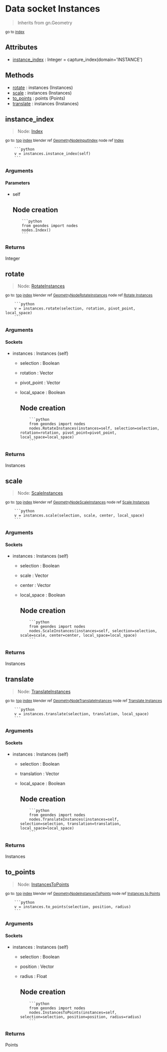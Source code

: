 
# Data socket Instances

> Inherits from gn.Geometry
  
<sub>go to [index](/docs/index.md)</sub>



## Attributes

- [instance_index](#instance_index) : Integer = capture_index(domain='INSTANCE')

## Methods

- [rotate](#rotate) : instances (Instances)
- [scale](#scale) : instances (Instances)
- [to_points](#to_points) : points (Points)
- [translate](#translate) : instances (Instances)

## instance_index

> Node: [Index](/docs/nodes/Index.md)
  
<sub>go to: [top](#data-socket-instances) [index](/docs/index.md)
blender ref [GeometryNodeInputIndex](https://docs.blender.org/api/current/bpy.types.GeometryNodeInputIndex.html)
node ref [Index](https://docs.blender.org/manual/en/latest/modeling/geometry_nodes/input/input_index.html) </sub>
                          
        ```python
        v = instances.instance_index(self)
        ```

### Arguments


#### Parameters

- self
  
  Node creation
  -------------
          
          ```python
          from geondes import nodes
          nodes.Index()
          ```

### Returns

Integer


## rotate

> Node: [RotateInstances](/docs/nodes/RotateInstances.md)
  
<sub>go to: [top](#data-socket-instances) [index](/docs/index.md)
blender ref [GeometryNodeRotateInstances](https://docs.blender.org/api/current/bpy.types.GeometryNodeRotateInstances.html)
node ref [Rotate Instances](https://docs.blender.org/manual/en/latest/modeling/geometry_nodes/instances/rotate_instances.html) </sub>
                          
        ```python
        v = instances.rotate(selection, rotation, pivot_point, local_space)
        ```

### Arguments


#### Sockets

- instances : Instances (self)
  - selection : Boolean
  - rotation : Vector
  - pivot_point : Vector
  - local_space : Boolean
    
    Node creation
    -------------
            
            ```python
            from geondes import nodes
            nodes.RotateInstances(instances=self, selection=selection, rotation=rotation, pivot_point=pivot_point, local_space=local_space)
            ```

### Returns

Instances


## scale

> Node: [ScaleInstances](/docs/nodes/ScaleInstances.md)
  
<sub>go to: [top](#data-socket-instances) [index](/docs/index.md)
blender ref [GeometryNodeScaleInstances](https://docs.blender.org/api/current/bpy.types.GeometryNodeScaleInstances.html)
node ref [Scale Instances](https://docs.blender.org/manual/en/latest/modeling/geometry_nodes/instances/scale_instances.html) </sub>
                          
        ```python
        v = instances.scale(selection, scale, center, local_space)
        ```

### Arguments


#### Sockets

- instances : Instances (self)
  - selection : Boolean
  - scale : Vector
  - center : Vector
  - local_space : Boolean
    
    Node creation
    -------------
            
            ```python
            from geondes import nodes
            nodes.ScaleInstances(instances=self, selection=selection, scale=scale, center=center, local_space=local_space)
            ```

### Returns

Instances


## translate

> Node: [TranslateInstances](/docs/nodes/TranslateInstances.md)
  
<sub>go to: [top](#data-socket-instances) [index](/docs/index.md)
blender ref [GeometryNodeTranslateInstances](https://docs.blender.org/api/current/bpy.types.GeometryNodeTranslateInstances.html)
node ref [Translate Instances](https://docs.blender.org/manual/en/latest/modeling/geometry_nodes/instances/translate_instances.html) </sub>
                          
        ```python
        v = instances.translate(selection, translation, local_space)
        ```

### Arguments


#### Sockets

- instances : Instances (self)
  - selection : Boolean
  - translation : Vector
  - local_space : Boolean
    
    Node creation
    -------------
            
            ```python
            from geondes import nodes
            nodes.TranslateInstances(instances=self, selection=selection, translation=translation, local_space=local_space)
            ```

### Returns

Instances


## to_points

> Node: [InstancesToPoints](/docs/nodes/InstancesToPoints.md)
  
<sub>go to: [top](#data-socket-instances) [index](/docs/index.md)
blender ref [GeometryNodeInstancesToPoints](https://docs.blender.org/api/current/bpy.types.GeometryNodeInstancesToPoints.html)
node ref [Instances to Points](https://docs.blender.org/manual/en/latest/modeling/geometry_nodes/instances/instances_to_points.html) </sub>
                          
        ```python
        v = instances.to_points(selection, position, radius)
        ```

### Arguments


#### Sockets

- instances : Instances (self)
  - selection : Boolean
  - position : Vector
  - radius : Float
    
    Node creation
    -------------
            
            ```python
            from geondes import nodes
            nodes.InstancesToPoints(instances=self, selection=selection, position=position, radius=radius)
            ```

### Returns

Points


